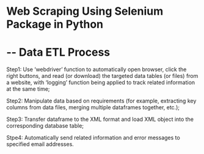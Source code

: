 # Web Scraping Using Selenium Package in Python 
#                      -- Data ETL Process

Step1: Use ‘webdriver’ function to automatically open browser, click the right buttons, and read (or download) the targeted data tables (or files) from a website, with ‘logging’ function being applied to track related information at the same time;

Step2: Manipulate data based on requirements 
       (for example, extracting key columns from data files, merging multiple dataframes together, etc.);
       
Step3: Transfer dataframe to the XML format and load XML object into the corresponding database table;

Stpe4: Automatically send related information and error messages to specified email addresses.

